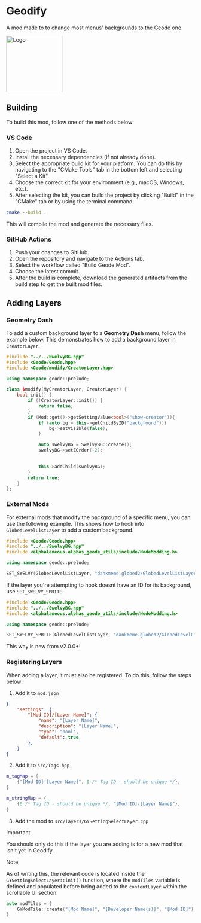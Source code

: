 # Geodify
A mod made to to change most menus' backgrounds to the Geode one 

<img src="logo.png" width="150" alt="Logo" />

## Building

To build this mod, follow one of the methods below:

### VS Code

1. Open the project in VS Code.
2. Install the necessary dependencies (if not already done).
3. Select the appropriate build kit for your platform. You can do this by navigating to the "CMake Tools" tab in the bottom left and selecting "Select a Kit".
4. Choose the correct kit for your environment (e.g., macOS, Windows, etc.).
5. After selecting the kit, you can build the project by clicking "Build" in the "CMake" tab or by using the terminal command:

```bash
cmake --build .
```
This will compile the mod and generate the necessary files.

### GitHub Actions

1. Push your changes to GitHub.
2. Open the repository and navigate to the Actions tab.
3. Select the workflow called "Build Geode Mod".
4. Choose the latest commit.
5. After the build is complete, download the generated artifacts from the build step to get the built mod files.

## Adding Layers

### Geometry Dash

To add a custom background layer to a **Geometry Dash** menu, follow the example below. This demonstrates how to add a background layer in `CreatorLayer`.

```cpp
#include "../../SwelvyBG.hpp"
#include <Geode/Geode.hpp>
#include <Geode/modify/CreatorLayer.hpp>

using namespace geode::prelude;

class $modify(MyCreatorLayer, CreatorLayer) {
	bool init() {
		if (!CreatorLayer::init()) {
			return false;
		}
		if (Mod::get()->getSettingValue<bool>("show-creator")){
			if (auto bg = this->getChildByID("background")){
				bg->setVisible(false);
			}

			auto swelvyBG = SwelvyBG::create();
			swelvyBG->setZOrder(-2);
			

			this->addChild(swelvyBG);
		}
		return true;
	}
};
```


### External Mods

For external mods that modify the background of a specific menu, you can use the following example. This shows how to hook into `GlobedLevelListLayer` to add a custom background.

```cpp
#include <Geode/Geode.hpp>
#include "../../SwelvyBG.hpp"
#include <alphalaneous.alphas_geode_utils/include/NodeModding.h>

using namespace geode::prelude;

SET_SWELVY(GlobedLevelListLayer, "dankmeme.globed2/GlobedLevelListLayer", "background");

```

If the layer you're attempting to hook doesnt have an ID for its background, use `SET_SWELVY_SPRITE`.

```cpp
#include <Geode/Geode.hpp>
#include "../../SwelvyBG.hpp"
#include <alphalaneous.alphas_geode_utils/include/NodeModding.h>

using namespace geode::prelude;

SET_SWELVY_SPRITE(GlobedLevelListLayer, "dankmeme.globed2/GlobedLevelListLayer");

```

This way is new from v2.0.0+!

### Registering Layers

When adding a layer, it must also be registered. To do this, follow the steps below:

1. Add it to `mod.json`

```json
{
	"settings": {
		"[Mod ID]/[Layer Name]": {
            "name": "[Layer Name]",
            "description": "[Layer Name]",
            "type": "bool",
            "default": true
        },
	}
}
```

2. Add it to `src/Tags.hpp`

```cpp
m_tagMap = {
    {"[Mod ID]-[Layer Name]", 0 /* Tag ID - should be unique */},
}

m_stringMap = {
    {0 /* Tag ID - should be unique */, "[Mod ID]-[Layer Name]"},
}
```

3. Add the mod to `src/layers/GYSettingSelectLayer.cpp`

> [!IMPORTANT]
> You should only do this if the layer you are adding is for a new mod that isn't yet in Geodify.

> [!NOTE]
> As of writing this, the relevant code is located inside the `GYSettingSelectLayer::init()` function, where the `modTiles` variable is defined and populated before being added to the `contentLayer` within the scrollable UI section.

```cpp
auto modTiles = { 
    GYModTile::create("[Mod Name]", "[Developer Name(s)]", "[Mod ID]"),
}
```